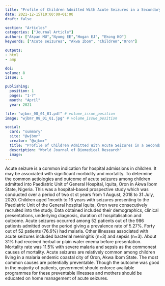 ```yaml
---
title: "Profile of Children Admitted With Acute Seizures in a Secondary Health Facility in Akwa Ibom State Nigeria"
date: 2021-12-15T10:00:00+01:00
draft: false

section: "Articles"
categories: ["Journal Article"]
authors: ["Akpan MU","Nyong EE","Hogan EJ", "Ekong KO"]
keywords: ["Acute seizures", "Akwa Ibom", "Children","Oron"]

outputs: 
- html
- amp

doi:
volume: 8
issue: 1

publishing:
  position: 1
  pages: "1-7"
  month: "April"
  year: 2021

file: "wjbmr_08_01_01.pdf" # volume_issue_position
image: "wjbmr_08_01_01.jpg" # volume_issue_position

social:
  card: "summary"
  site: "@wjbmr"
  creator: "@wjbmr"
  title: "Profile of Children Admitted With Acute Seizures in a Secondary Health Facility in Akwa Ibom State Nigeria"
  description: "World Journal of Biomedical Research"
  image:
---
```

Acute seizure is a common indication for hospital admissions in children. It may be associated with
significant morbidity and mortality. To determine the common aetiologies and outcome of acute
seizures among children admitted into Paediatric Unit of General Hospital, Iquita, Oron in Akwa Ibom
State, Nigeria. This was a hospital-based prospective study which was conducted over a period of two
st st years from 1 August, 2018 to 31 July, 2020. Children aged 1month to 16 years with seizures
presenting to the Paediatric Unit of the General hospital Iquita, Oron were consecutively recruited into
the study. Data obtained included their demographics, clinical presentations, underlying diagnosis,
duration of hospitalisation and outcome. Acute seizures occurred among 52 patients out of the 986
patients admitted over the period giving a prevalence rate of 5.27%. Forty out of 52 patients (76.9%)
had malaria. Other illnesses associated with acute seizures included bacterial meningitis (n=3) and
sepsis (n=3). About 31% had received herbal or plain water enema before presentation. Mortality rate
was 11.5% with severe malaria and sepsis as the commonest causes of mortality. Acute seizures are
relatively common among children living in a malaria endemic coastal city of Oron, Akwa Ibom State.
The most common causes are potentially preventable. Though the outcome was good in the majority of
patients, government should enforce available programmes for these preventable illnesses and
mothers should be educated on home management of acute seizures.